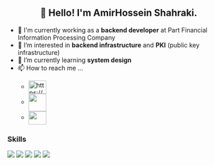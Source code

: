<h2 align="center">👋 Hello! I'm AmirHossein Shahraki.</h2>
<ul>
<li> 💼 I'm currently working as a <b>backend developer</b> at Part Financial Information Processing Company </li>
<li> 👀 I’m interested in <b>backend infrastructure</b> and <b>PKI</b> (public key infrastructure) </li>
<li>🌱 I’m currently learning <b>system design</b></li>
<li>
   <div>📫 How to reach me ... 
     <ul>
          <li><a href="https://www.linkedin.com/in/amirhossein-shahraki-70b304227/" target="blank">
            <img align="center" src="https://raw.githubusercontent.com/rahuldkjain/github-profile-readme-generator/master/src/images/icons/Social/linked-in-alt.svg" alt="https://www.linkedin.com/in/amirhossein-shahraki-70b304227" height="30" width="40"/>
            </a></li>
            <li><a href="mailto:amirhossein.shahraki@pm.me" target="blank">
                <img align="center" src="https://repository-images.githubusercontent.com/399033486/dd9dec59-2cff-4356-b34a-a1b677c67fe6" height="40" width="40"/>
            </a></li>
        <li><a href="mailto:amirhossein.shahraki@pm.mtwitter.com/AH_Shahrakie" target="blank">
                <img align="center" src="https://upload.wikimedia.org/wikipedia/commons/thumb/4/4f/Twitter-logo.svg/2491px-Twitter-logo.svg.png" height="30" width="40"/>
            </a></li>
    </ul>
  </li>
</ul>

### Skills

<img src="https://img.shields.io/badge/dotnet-%23323330.svg?&style=for-the-badge&logo=dotnet&logoColor=white"/> <img src="https://img.shields.io/badge/node.js%20-%23323330.svg?&style=for-the-badge&logo=node.js&logoColor=green"/> <img src="https://img.shields.io/badge/javascript%20-%23323330.svg?&style=for-the-badge&logo=javascript&logoColor=%23F7DF1E"/> <img src="https://img.shields.io/badge/nestjs-%23323330.svg?&style=for-the-badge&logo=nestjs&logoColor=red"/>  <img src="https://img.shields.io/badge/rabbitmq-%23323330.svg?&style=for-the-badge&logo=rabbitmq&logoColor=orange"/> 



<!---
AmirHosseinShahraki/AmirHosseinShahraki is a ✨ special ✨ repository because its `README.md` (this file) appears on your GitHub profile.
You can click the Preview link to take a look at your changes.
--->
